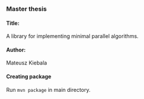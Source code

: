 ### Master thesis
#### Title:
A library for implementing minimal parallel algorithms.

#### Author:
Mateusz Kiebala

#### Creating package
Run `mvn package` in main directory.

